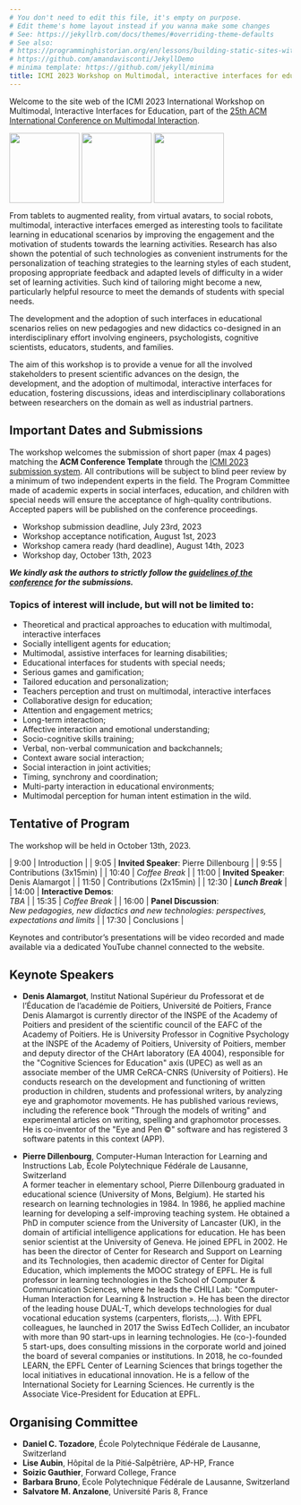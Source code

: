 ```yaml
---
# You don't need to edit this file, it's empty on purpose.
# Edit theme's home layout instead if you wanna make some changes
# See: https://jekyllrb.com/docs/themes/#overriding-theme-defaults
# See also:
# https://programminghistorian.org/en/lessons/building-static-sites-with-jekyll-github-pages
# https://github.com/amandavisconti/JekyllDemo
# minima template: https://github.com/jekyll/minima
title: ICMI 2023 Workshop on Multimodal, interactive interfaces for education
---
```


Welcome to the site web of the ICMI 2023 International Workshop on Multimodal, Interactive Interfaces for Education, part of the [25th ACM International Conference on Multimodal Interaction](https://icmi.acm.org/2023/).


<!---
![Paris](https://upload.wikimedia.org/wikipedia/commons/thumb/4/4b/La_Tour_Eiffel_vue_de_la_Tour_Saint-Jacques%2C_Paris_ao%C3%BBt_2014_%282%29.jpg/268px-La_Tour_Eiffel_vue_de_la_Tour_Saint-Jacques%2C_Paris_ao%C3%BBt_2014_%282%29.jpg)
-->

<p float="left">
  <img src="https://upload.wikimedia.org/wikipedia/commons/thumb/4/4b/La_Tour_Eiffel_vue_de_la_Tour_Saint-Jacques%2C_Paris_ao%C3%BBt_2014_%282%29.jpg/268px-La_Tour_Eiffel_vue_de_la_Tour_Saint-Jacques%2C_Paris_ao%C3%BBt_2014_%282%29.jpg" height="125" align="center"/>
  <img src="https://upload.wikimedia.org/wikipedia/commons/thumb/a/a2/Louvre_Courtyard%2C_Looking_West.jpg/268px-Louvre_Courtyard%2C_Looking_West.jpg" height="125" align="center"/> 
    <img src="https://upload.wikimedia.org/wikipedia/commons/thumb/6/6d/Arc_de_Triomphe_HDR_2007.jpg/132px-Arc_de_Triomphe_HDR_2007.jpg" height="125" align="center"/> 
</p>


From tablets to augmented reality, from virtual avatars, to social robots, multimodal, interactive interfaces emerged as interesting tools to facilitate learning in educational scenarios by improving the engagement and the motivation of students towards the learning activities. Research has also shown the potential of such technologies as convenient instruments for the personalization of teaching strategies to the learning styles of each student, proposing appropriate feedback and adapted levels of difficulty in a wider set of learning activities. Such kind of tailoring might become a new, particularly helpful resource to meet the demands of students with special needs. 

The development and the adoption of such interfaces in educational scenarios relies on new pedagogies and new didactics co-designed in an interdisciplinary effort involving engineers, psychologists, cognitive scientists, educators, students, and families.

The aim of this workshop is to provide a venue for all the involved stakeholders to present scientific advances on the design, the development, and the adoption of multimodal, interactive interfaces for education, fostering discussions, ideas and interdisciplinary collaborations between researchers on the domain as well as industrial partners.

## Important Dates and Submissions
The workshop welcomes the submission of short paper (max 4 pages) matching the **ACM Conference Template** through the [ICMI 2023 submission system](https://new.precisionconference.com/submissions/icmi23a). All contributions will be subject to blind peer review by a minimum of two independent experts in the field. The Program Committee made of academic experts in social interfaces, education, and children with special needs will ensure the acceptance of high-quality contributions. Accepted papers will be published on the conference proceedings.

- Workshop submission deadline, July 23rd, 2023
- Workshop acceptance notification, August 1st, 2023
- Workshop camera ready (hard deadline), August 14th, 2023
- Workshop day, October 13th, 2023 

_**We kindly ask the authors to strictly follow the [guidelines of the conference](https://icmi.acm.org/2023/guidelines-for-authors/) for the submissions.**_

### Topics of interest will include, but will not be limited to:
- Theoretical and practical approaches to education with multimodal, interactive interfaces
- Socially intelligent agents for education;
- Multimodal, assistive interfaces for learning disabilities;
- Educational interfaces for students with special needs; 
- Serious games and gamification;
- Tailored education and personalization;
- Teachers perception and trust on multimodal, interactive interfaces
- Collaborative design for education;
- Attention and engagement metrics;
- Long-term interaction;
- Affective interaction and emotional understanding;
- Socio-cognitive skills training;
- Verbal, non-verbal communication and backchannels;
- Context aware social interaction;
- Social interaction in joint activities;
- Timing, synchrony and coordination;
- Multi-party interaction in educational environments;
- Multimodal perception for human intent estimation in the wild.


                                                                                       
## Tentative of Program
The workshop will be held in October 13th, 2023.

| 9:00  | Introduction                                                                              |
| 9:05  | **Invited Speaker**: Pierre Dillenbourg                                                    |
| 9:55  | Contributions (3x15min)                                                                   |
| 10:40 | _Coffee Break_                                                                              |
| 11:00 | **Invited Speaker**: Denis Alamargot                                                        |
| 11:50 | Contributions (2x15min)                                                                   |
| 12:30 | _**Lunch Break**_                                                                               |
| 14:00 | **Interactive Demos**: <br /> _TBA_                                                           |
| 15:35 | _Coffee Break_                                                                              |
| 16:00 | **Panel Discussion**: <br /> _New pedagogies, new didactics and new technologies: perspectives, expectations and limits_ |
| 17:30 | Conclusions                                                                               |

Keynotes and contributor’s presentations will be video recorded and made available via a dedicated YouTube channel connected to the website.


## Keynote Speakers
- **Denis Alamargot**, Institut National Supérieur du Professorat et de l’Éducation de l’académie de Poitiers, Université de Poitiers, France <br />
Denis Alamargot  is currently director of the INSPE of the Academy of Poitiers and president of the scientific council of the EAFC of the Academy of Poitiers. He is University Professor in Cognitive Psychology at the INSPE of the Academy of Poitiers, University of Poitiers, member and deputy director of the CHArt laboratory (EA 4004), responsible for the "Cognitive Sciences for Education" axis (UPEC) as well as an associate member of the UMR CeRCA-CNRS (University of Poitiers). He conducts research on the development and functioning of written production in children, students and professional writers, by analyzing eye and graphomotor movements. He has published various reviews, including the reference book "Through the models of writing" and experimental articles on writing, spelling and graphomotor processes. He is co-inventor of the "Eye and Pen ©" software and has registered 3 software patents in this context (APP).

- **Pierre Dillenbourg**, Computer-Human Interaction for Learning and Instructions Lab, École Polytechnique Fédérale de Lausanne, Switzerland <br />
A former teacher in elementary school, Pierre Dillenbourg graduated in educational science (University of Mons, Belgium). He started his research on learning technologies in 1984. In 1986, he applied machine learning for developing a self-improving teaching system. He obtained a PhD in computer science from the University of Lancaster (UK), in the domain of artificial intelligence applications for education. He has been senior scientist at the University of Geneva. He joined EPFL in 2002. He has been the director of Center for Research and Support on Learning and its Technologies, then academic director of Center for Digital Education, which implements the MOOC strategy of EPFL. He is full professor in learning technologies in the School of Computer \& Communication Sciences, where he leads the CHILI Lab: "Computer-Human Interaction for Learning \& Instruction ». He has been the director of the leading house DUAL-T, which develops technologies for dual vocational education systems (carpenters, florists,...). With EPFL colleagues, he launched in 2017 the Swiss EdTech Collider, an incubator with more than 90 start-ups in learning technologies. He (co-)-founded 5 start-ups, does consulting missions in the corporate world and joined the board of several companies or institutions. In 2018, he co-founded LEARN, the EPFL Center of Learning Sciences that brings together the local initiatives in educational innovation. He is a fellow of the International Society for Learning Sciences. He currently is the Associate Vice-President for Education at EPFL.

<!--
## Tentative of Demos
- [ ] INSHEA
- [ ] Dynamilis
- [ ] Mila
- [ ] MindMaze
- [ ] LearnEnjoy
- [ ] QTrobot
-->

## Organising Committee
- **Daniel C. Tozadore**, École Polytechnique Fédérale de Lausanne, Switzerland
- **Lise Aubin**, Hôpital de la Pitié-Salpêtrière, AP-HP, France
- **Soizic Gauthier**, Forward College, France
- **Barbara Bruno**, École Polytechnique Fédérale de Lausanne, Switzerland
- **Salvatore M. Anzalone**, Université Paris 8, France

